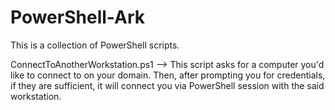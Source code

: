 # PowerShell-Ark
This is a collection of PowerShell scripts.

ConnectToAnotherWorkstation.ps1
--> This script asks for a computer you'd like to connect to on your domain. Then, after prompting you for credentials, if they are sufficient, it will connect you via PowerShell session with the said workstation. 
